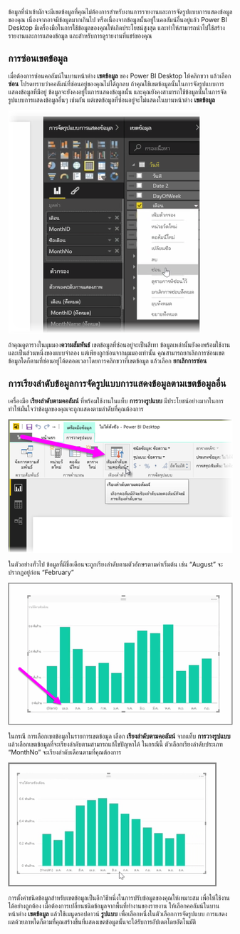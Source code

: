 ข้อมูลที่นำเข้ามักจะมีเขตข้อมูลที่คุณไม่ต้องการสำหรับงานการรายงานและการจัดรูปแบบการแสดงข้อมูลของคุณ เนื่องจากอาจมีข้อมูลมากเกินไป หรือเนื่องจากข้อมูลนั้นอยู่ในคอลัมน์อื่นอยู่แล้ว Power BI Desktop มีเครื่องมือในการใช้ข้อมูลของคุณให้เกิดประโยชน์สูงสุด และทำให้สามารถนำไปใช้สร้างรายงานและการแสดงข้อมูล และสำหรับการดูรายงานที่แชร์ของคุณ

## <a name="hiding-fields"></a>การซ่อนเขตข้อมูล
เมื่อต้องการซ่อนคอลัมน์ในบานหน้าต่าง **เขตข้อมูล** ของ Power BI Desktop ให้คลิกขวา แล้วเลือก **ซ่อน** โปรดทราบว่าคอลัมน์ที่ซ่อนอยู่ของคุณไม่ได้ถูกลบ ถ้าคุณใช้เขตข้อมูลนั้นในการจัดรูปแบบการแสดงข้อมูลที่มีอยู่ ข้อมูลจะยังคงอยู่ในการแสดงข้อมูลนั้น และคุณยังคงสามารถใช้ข้อมูลนั้นในการจัดรูปแบบการแสดงข้อมูลอื่นๆ เช่นกัน แต่เขตข้อมูลที่ซ่อนอยู่จะไม่แสดงในบานหน้าต่าง **เขตข้อมูล**

![](media/2-4-optimize-data-models/2-4_1.png)

ถ้าคุณดูตารางในมุมมอง**ความสัมพันธ์** เขตข้อมูลที่ซ่อนอยู่จะเป็นสีเทา ข้อมูลเหล่านั้นยังคงพร้อมใช้งานและเป็นส่วนหนึ่งของแบบจำลอง แต่เพียงถูกซ่อนจากมุมมองเท่านั้น คุณสามารถยกเลิกการซ่อนเขตข้อมูลใดก็ตามที่ซ่อนอยู่ได้ตลอดเวลาโดยการคลิกขวาที่เขตข้อมูล แล้วเลือก **ยกเลิกการซ่อน**

## <a name="sorting-visualization-data-by-another-field"></a>การเรียงลำดับข้อมูลการจัดรูปแบบการแสดงข้อมูลตามเขตข้อมูลอื่น
เครื่องมือ **เรียงลำดับตามคอลัมน์** ที่พร้อมใช้งานในแท็บ **การวางรูปแบบ** มีประโยชน์อย่างมากในการทำให้มั่นใจว่าข้อมูลของคุณจะถูกแสดงตามลำดับที่คุณต้องการ

![](media/2-4-optimize-data-models/2-4_2.png)

ในตัวอย่างทั่วไป ข้อมูลที่มีชื่อเดือนจะถูกเรียงลำดับตามตัวอักษรตามค่าเริ่มต้น เช่น “August” จะปรากฏอยู่ก่อน “February”

![](media/2-4-optimize-data-models/2-4_3.png)

ในกรณี การเลือกเขตข้อมูลในรายการเขตข้อมูล เลือก **เรียงลำดับตามคอลัมน์** จากแท็บ **การวางรูปแบบ** แล้วเลือกเขตข้อมูลที่จะเรียงลำดับตามสามารถแก้ไขปัญหาได้ ในกรณีนี้ ตัวเลือกเรียงลำดับประเภท “MonthNo” จะเรียงลำดับเดือนตามที่คุณต้องการ

![](media/2-4-optimize-data-models/2-4_4.png)

การตั้งค่าชนิดข้อมูลสำหรับเขตข้อมูลเป็นอีกวิธีหนึ่งในการปรับข้อมูลของคุณให้เหมาะสม เพื่อให้ใช้งานได้อย่างถูกต้อง เมื่อต้องการเปลี่ยนชนิดข้อมูลจากพื้นที่ทำงานของรายงาน ให้เลือกคอลัมน์ในบานหน้าต่าง **เขตข้อมูล** แล้วใช้เมนูดรอปดาวน์ **รูปแบบ** เพื่อเลือกหนึ่งในตัวเลือกการจัดรูปแบบ การแสดงผลด้วยภาพใดก็ตามที่คุณสร้างขึ้นที่แสดงเขตข้อมูลนั้นจะได้รับการอัปเดตโดยอัตโนมัติ

